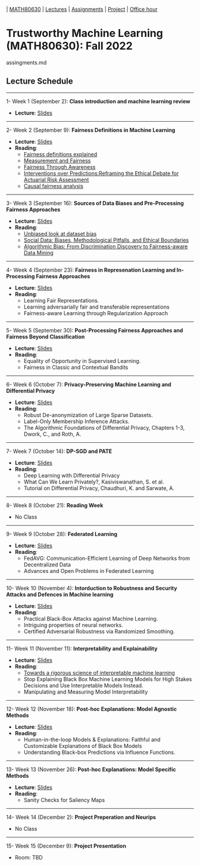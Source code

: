 | [MATH80630](main.md) | [Lectures](lectures.md) | [Assignments](assingments.md) | [Project](project.md) | [Office hour](office_hr.md)
# Trustworthy Machine Learning (MATH80630): Fall 2022
assingments.md

## Lecture Schedule
___
1- <span style="font-size:1em;">Week 1 (September 2): **Class introduction and machine learning review**</span>
- **Lecture**: [Slides](https://drive.google.com/file/d/1RIosVQL-nrlBWHXMV8dzJ6mcEOhHntXy/view?usp=sharing)

___
2- <span style="font-size:1em;">Week 2 (September 9): **Fairness Definitions in Machine Learning**</span>
- **Lecture**: [Slides]()
- **Reading**: 
  * [Fairness definitions explained](https://fairware.cs.umass.edu/papers/Verma.pdf)
  * [Measurement and Fairness](https://arxiv.org/abs/1912.05511)
  * [Fairness Through Awareness](https://arxiv.org/abs/1104.3913)
  * [Interventions over Predictions:Reframing the Ethical Debate for Actuarial Risk Assessment](https://proceedings.mlr.press/v81/barabas18a.html)
  * [Causal fairness analysis](https://causalai.net/r90.pdf)

___
3- <span style="font-size:1em;">Week 3 (September 16): **Sources of Data Biases and Pre-Processing Fairness Approaches**</span>
- **Lecture**: [Slides]()
- **Reading**: 
  * [Unbiased look at dataset bias](https://people.csail.mit.edu/torralba/publications/datasets_cvpr11.pdf)
  * [Social Data: Biases, Methodological Pitfalls, and Ethical Boundaries](https://www.microsoft.com/en-us/research/wp-content/uploads/2017/03/SSRN-id2886526.pdf)
  * [Algorithmic Bias: From Discrimination Discovery to Fairness-aware Data Mining](https://dl.acm.org/doi/abs/10.1145/2939672.2945386?casa_token=C4RO-tZvUNkAAAAA:8J3D9Z74zrVr3bWQbxjYAhOeB2umRgvqYVhqoy83FNZHzPMr--YNVYgBIjqYbXkrVeOiEN1QZGMW)

___
4- <span style="font-size:1em;">Week 4 (September 23): **Fairness in Represenation Learning and In-Processing Fairness Approaches**</span>
- **Lecture**: [Slides]()
- **Reading**: 
  * Learning Fair Representations.
  * Learning adversarially fair and transferable representations
  * Fairness-aware Learning through Regularization Approach

___
5- <span style="font-size:1em;">Week 5 (September 30): **Post-Processing Fairness Approaches and Fairness Beyond Classification**</span>
- **Lecture**: [Slides]()
- **Reading**: 
  * Equality of Opportunity in Supervised Learning.
  * Fairness in Classic and Contextual Bandits

___
6- <span style="font-size:1em;">Week 6 (October 7): **Privacy-Preserving Machine Learning and Differential Privacy**</span>
- **Lecture**: [Slides]()
- **Reading**: 
  * Robust De-anonymization of Large Sparse Datasets.
  * Label-Only Membership Inference Attacks.
  * The Algorithmic Foundations of Differential Privacy, Chapters 1-3, Dwork, C., and Roth, A.

___
7- <span style="font-size:1em;">Week 7 (October 14): **DP-SGD and PATE**</span>
- **Lecture**: [Slides]()
- **Reading**: 
  * Deep Learning with Differential Privacy
  * What Can We Learn Privately?, Kasiviswanathan, S. et al.
  * Tutorial on Differential Privacy, Chaudhuri, K. and Sarwate, A.

___
8- <span style="font-size:1em;">Week 8 (October 21): **Reading Week**</span>
- No Class
 
 
___
9- <span style="font-size:1em;">Week 9 (October 28): **Federated Learning**</span>
- **Lecture**: [Slides]()
- **Reading**: 
  * FedAVG: Communication-Efficient Learning of Deep Networks from Decentralized Data
  * Advances and Open Problems in Federated Learning

___
10- <span style="font-size:1em;">Week 10 (November 4): **Intorduction to Robustness and Security Attacks and Defences in Machine learning**</span>
- **Lecture**: [Slides]()
- **Reading**: 
  * Practical Black-Box Attacks against Machine Learning.
  * Intriguing properties of neural networks.
  * Certified Adversarial Robustness via Randomized Smoothing.

___
11- <span style="font-size:1em;">Week 11 (November 11): **Interpretability and Explainability**</span>
- **Lecture**: [Slides]()
- **Reading**: 
  * [Towards a rigorous science of interpretable machine learning](https://arxiv.org/abs/1702.08608)
  * Stop Explaining Black Box Machine Learning Models for High Stakes Decisions and Use Interpretable Models Instead.
  * Manipulating and Measuring Model Interpretability

___
12- <span style="font-size:1em;">Week 12 (November 18): **Post-hoc Explanations: Model Agnostic Methods**</span>
- **Lecture**: [Slides]()
- **Reading**: 
  * Human-in-the-loop Models & Explanations: Faithful and Customizable Explanations of Black Box Models
  * Understanding Black-box Predictions via Influence Functions.

___
13- <span style="font-size:1em;">Week 13 (November 26): **Post-hoc Explanations: Model Specific Methods**</span>
- **Lecture**: [Slides]()
- **Reading**: 
  * Sanity Checks for Saliency Maps

___
14- <span style="font-size:1em;">Week 14 (December 2): **Project Preperation and Neurips**</span>
- No Class

___
15- <span style="font-size:1em;">Week 15 (December 9): **Project Presentation**</span>
- Room: TBD 


